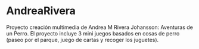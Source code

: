 # AndreaRivera
Proyecto creación multimedia de Andrea M Rivera Johansson: Aventuras de un Perro. El proyecto incluye 3 mini juegos basados en cosas de perro (paseo por el parque, juego de cartas y recoger los juguetes).
